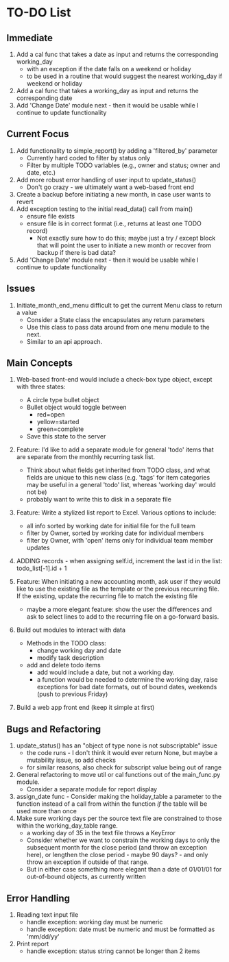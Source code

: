 # TO-DO List

## Immediate
1. Add a cal func that takes a date as input and returns the corresponding working_day
    - with an exception if the date falls on a weekend or holiday
    - to be used in a routine that would suggest the nearest working_day if weekend or holiday 
1. Add a cal func that takes a working_day as input and returns the corresponding date
1. Add 'Change Date' module next - then it would be usable while I continue to update functionality

## Current Focus
1. Add functionality to simple_report() by adding a 'filtered_by' parameter
    - Currently hard coded to filter by status only
    - Filter by multiple TODO variables (e.g., owner and status; owner and date, etc.)
1. Add more robust error handling of user input to update_status()
    - Don't go crazy - we ultimately want a web-based front end
1. Create a backup before initiating a new month, in case user wants to revert
1. Add exception testing to the initial read_data() call from main()
    - ensure file exists
    - ensure file is in correct format (i.e., returns at least one TODO record)
        - Not exactly sure how to do this; maybe just a try / except block that will point the user
          to initiate a new month or recover from backup if there is bad data?
1. Add 'Change Date' module next - then it would be usable while I continue to update functionality

## Issues
1. Initiate_month_end_menu difficult to get the current Menu class to return a value
    - Consider a State class the encapsulates any return parameters
    - Use this class to pass data around from one menu module to the next.
    - Similar to an api approach. 

## Main Concepts
1. Web-based front-end would include a check-box type object, except with three states:
    - A circle type bullet object
    - Bullet object would toggle between
        - red=open
        - yellow=started
        - green=complete
    - Save this state to the server
1. Feature: I'd like to add a separate module for general 'todo' items that are separate from the
   monthly recurring task list.
    - Think about what fields get inherited from TODO class, and what fields are unique to this new
     class (e.g. 'tags' for item categories may be useful in a general 'todo' list, whereas
   'working day' would not be)
    - probably want to write this to disk in a separate file
1. Feature: Write a stylized list report to Excel. Various options to include:
    - all info sorted by working date for initial file for the full team
    - filter by Owner, sorted by working date for individual members
    - filter by Owner, with 'open' items only for individual team member updates

1. ADDING records - when assigning self.id, increment the last id in the list: todo_list[-1].id + 1
1. Feature: When initiating a new accounting month, ask user if they would like to use the existing
   file as the template or the previous recurring file. If the existing, update the recurring file
   to match the existing file
    - maybe a more elegant feature: show the user the differences and ask to select lines to add to
      the recurring file on a go-forward basis.
1. Build out modules to interact with data
    - Methods in the TODO class:
        - change working day and date
        - modify task description
    - add and delete todo items
        - add would include a date, but not a working day.
        - a function would be needed to determine the working day, raise exceptions for bad date
        formats, out of bound dates, weekends (push to previous Friday)
1. Build a web app front end (keep it simple at first)


## Bugs and  Refactoring
1. update_status() has an "object of type none is not subscriptable" issue
    - the code runs - I don't think it would ever return None, but maybe a mutability issue, so add
      checks
    - for similar reasons, also check for subscript value being out of range 
1. General refactoring to move util or cal functions out of the main_func.py module.
    - Consider a separate module for report display
1. assign_date func - Consider making the holiday_table a parameter to the function instead of a
   call from within the function *if* the table will be used more than once
1. Make sure working days per the source text file are constrained to those
   within the working_day_table range.
    - a working day of 35 in the text file throws a KeyError
    - Consider whether we want to constrain the working days to only the subsequent month for the
    close period (and throw an exception here), or lengthen the close period - maybe 90 days? - and
    only throw an exception if outside of that range.
    - But in either case something more elegant than a date of 01/01/01 for out-of-bound objects,
    as currently written

## Error Handling
1. Reading text input file
    - handle exception: working day must be numeric
    - handle exception: date must be numeric and must be formatted as 'mm/dd/yy'
1. Print report
    - handle exception: status string cannot be longer than 2 items

